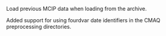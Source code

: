 Load previous MCIP data when loading from the archive.

Added support for using fourdvar date identifiers in the CMAQ preprocessing directories.
